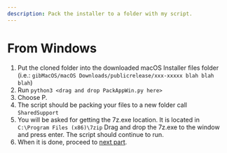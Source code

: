 ```yaml
---
description: Pack the installer to a folder with my script.
---
```


# From Windows

1. Put the cloned folder into the downloaded macOS Installer files folder \(i.e.: `gibMacOS/macOS Downloads/publicrelease/xxx-xxxxx blah blah blah`\)
2. Run `python3 <drag and drop PackAppWin.py here>`
3. Choose P.
4. The script should be packing your files to a new folder call `SharedSupport`
5. You will be asked for getting the 7z.exe location. It is located in `C:\Program Files (x86)\7zip` Drag and drop the 7z.exe to the window and press enter. The script should continue to run.
6. When it is done, proceed to [next part](../offline-part-3/windows.md).

